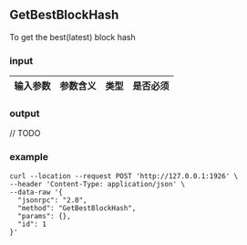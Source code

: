 ## GetBestBlockHash

To get the best(latest) block hash

### input

| 输入参数         | 参数含义       | 类型    | 是否必须  |
| ---------------- | -------------- | ------- |------   |


### output

// TODO

### example

```
curl --location --request POST 'http://127.0.0.1:1926' \
--header 'Content-Type: application/json' \
--data-raw '{  
  "jsonrpc": "2.0",
  "method": "GetBestBlockHash",
  "params": {},
  "id": 1
}'
```


